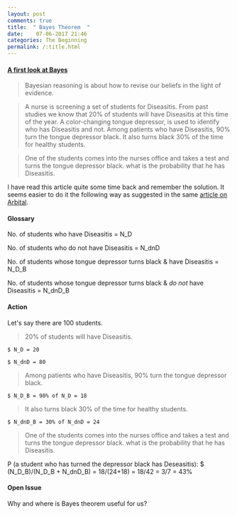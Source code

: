 ```yaml
---
layout: post
comments: true
title:  " Bayes Theorem  "
date:    07-06-2017 21:46 
categories: The Beginning
permalink: /:title.html
---
```


#### **[A first look at Bayes][arbital_exp]**

>Bayesian reasoning is about how to revise our beliefs in the light of evidence.

>A nurse is screening a set of students for Diseasitis. From past studies we know that 20% of students will have Diseasitis at this time of the year. A color-changing tongue depressor, is used to identify who has Diseasitis and not. Among patients who have Diseasitis, 90% turn the tongue depressor black. It also turns black 30% of the time for healthy students.

>One of the students comes into the nurses office and takes a test and turns the tongue depressor black. what is the probability that he has Diseasitis.

I have read this article quite some time back and remember the solution. It seems easier to do it the following way as suggested in the same [article on Arbital][arbital_exp].

#### Glossary

No. of students who have Diseasitis = N_D

No. of students who do not have Diseasitis = N_dnD

No. of students whose tongue depressor turns black & have Diseasitis = N_D_B

No. of students whose tongue depressor turns black & _do not_ have Diseasitis = N_dnD_B

#### Action

Let's say there are 100 students.

>20% of students will have Diseasitis.

	$ N_D = 20 

	$ N_dnD = 80 

>Among patients who have Diseasitis, 90% turn the tongue depressor black.

	$ N_D_B = 90% of N_D = 18

>It also turns black 30% of the time for healthy students.

	$ N_dnD_B = 30% of N_dnD = 24

>One of the students comes into the nurses office and takes a test and turns the tongue depressor black. what is the probability that he has Diseasitis.

P (a student who has turned the depressor black has Deseasitis):
	$ (N_D_B)/(N_D_B + N_dnD_B) = 18/(24+18) = 18/42 = 3/7 = 43%

#### Open Issue

Why and where is Bayes theorem useful for us?



[arbital_exp]:https://arbital.com/p/bayes_frequency_diagram/?l=55z
